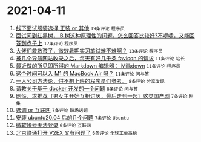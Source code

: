 # 2021-04-11

1. [线下面试服装选择 正装 or 其他](https://www.v2ex.com/t/769852) `19条评论` `程序员`
1. [面试问到红黑树， B 树这种原理性的问题，怎么回答比较好?不啰嗦，又能回答到点子上](https://www.v2ex.com/t/769849) `17条评论` `程序员`
1. [大佬们救救孩子，微软暑期实习笔试难不难啊？](https://www.v2ex.com/t/769862) `13条评论` `程序员`
1. [被几个导航网站收录之后，每天有好几千条 favicon 的请求](https://www.v2ex.com/t/769846) `11条评论` `站长`
1. [最近做的所见即所得的 Markdown 编辑器： Milkdown](https://www.v2ex.com/t/769835) `11条评论` `程序员`
1. [这个时间可以入 M1 的 MacBook Air 吗？](https://www.v2ex.com/t/769825) `11条评论` `问与答`
1. [一人公司方法论，供不想上班的程序员们参考。](https://www.v2ex.com/t/769865) `8条评论` `分享发现`
1. [请教关于基于 docker 开发的一个问题](https://www.v2ex.com/t/769822) `8条评论` `问与答`
1. [剧慌，求推荐〔男女主开始互相讨厌，最后走到一起〕这类国产剧](https://www.v2ex.com/t/769868) `7条评论` `剧集`
1. [选调 or 互联网](https://www.v2ex.com/t/769847) `7条评论` `职场话题`
1. [安装 ubuntu20.04 后的几个问题](https://www.v2ex.com/t/769839) `7条评论` `Ubuntu`
1. [微软帐号无法登录](https://www.v2ex.com/t/769836) `6条评论` `互联网`
1. [北京联通打开 V2EX 又有问题了](https://www.v2ex.com/t/769857) `6条评论` `全球工单系统`
